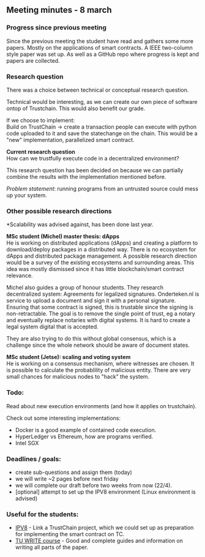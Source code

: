 ## Meeting minutes - 8 march


### Progress since previous meeting

Since the previous meeting the student have read and gathers some more papers.
Mostly on the applications of smart contracts. A IEEE two-column style paper was
set up. As well as a GitHub repo where progress is kept and papers are
collected.

### Research question
 
There was a choice between technical or conceptual research question.

Technical would be interesting, as we can create our own piece of software ontop
of Trustchain. This would also benefit our grade.

If we choose to implement:  
Build on TrustChain -> create a transaction people can execute with python code
uploaded to it and save the statechange on the chain. This would be a "new"
implementation, parallelized smart contract.

**Current research question**  
How can we trustfully execute code in a decentralized environment?

This research question has been decided on because we can partially combine the
results with the implementation mentioned before.

*Problem statement*: running programs from an untrusted source could mess up
your system.

### Other possible research directions

*Scalability was advised against, has been done last year.

**MSc student (Michel) master thesis: dApps**  
He is working on distributed applications (dApps) and creating a platform to
download/deploy packages in a distributed way. There is no ecosystem for dApps
and distributed package management. A possible research direction would be a
survey of the existing ecosystems and surrounding areas. This idea was mostly
dismissed since it has little blockchain/smart contract relevance.

Michel also guides a group of honour students. 
They research decentralized system: Agreements for legalized signatures.
Onderteken.nl is service to upload a document and sign it with a personal
signature. Ensuring that some contract is signed, this is trustable since the
signing is non-retractable. The goal is to remove the single point of trust, eg
a notary and eventually replace notaries with digital systems. It is hard to
create a legal system digital that is accepted.

They are also trying to do this without global consensus, which is a challenge
since the whole network should be aware of document states.

**MSc student (Jetse): scaling and voting system**  
He is working on a consensus mechanism, where witnesses are chosen. It is
possible to calculate the probablility of malicious entity. There are very small
chances for malicious nodes to "hack" the system.


### Todo:

Read about new execution environments (and how it applies on trustchain).

Check out some interesting implementations:

- Docker is a good example of contained code execution.
- HyperLedger vs Ethereum, how are programs verified.
- Intel SGX

### Deadlines / goals:

- create sub-questions and assign them (today)
- we will write ~2 pages before next friday
- we will complete our draft before two weeks from now (22/4).
- [optional] attempt to set up the IPV8 environment (Linux environment is advised)


### Useful for the students:

- [IPV8](https://github.com/Tribler/py-ipv8) - Link a TrustChain project, which we could set up as preparation for implementing the smart contract on TC. 
- [TU WRITE course](https://brightspace.tudelft.nl//d2l/home/63835) - Good and complete guides and information on writing all parts of the paper.
